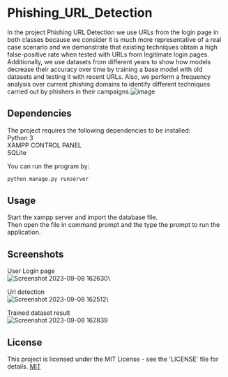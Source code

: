 # Phishing_URL_Detection

In the project Phishing URL Detection we use URLs from the login page in both classes because we consider it is much more representative of a real case scenario and we demonstrate that existing techniques obtain a high false-positive rate when tested with URLs from legitimate login pages. Additionally, we use datasets from different years to show how models decrease their accuracy over time by training a base model with old datasets and testing it with recent URLs. Also, we perform a frequency analysis over current phishing domains to identify different techniques carried out by phishers in their campaigns.![image](https://github.com/Nikhileshwar23/Phishing_URL_Detection/assets/101661622/c1a65fd3-217f-478a-9c0f-068508cf86ae)


## Dependencies

The project requires the following dependencies to be installed:\
Python 3\
XAMPP CONTROL PANEL\
SQLite


You can run the program by:
```bash
python manage.py runserver

```
## Usage

Start the xampp server and import the database file.\
Then open the file in command prompt and the type the prompt to run the application. 

## Screenshots

 User Login page\
![Screenshot 2023-09-08 162630](https://github.com/Nikhileshwar23/Phishing_URL_Detection/assets/101661622/c55f7677-4001-4f33-9478-aae358f24d6f)\

Url detection\
![Screenshot 2023-09-08 162512](https://github.com/Nikhileshwar23/Phishing_URL_Detection/assets/101661622/5e1a209b-5a91-47ee-b871-0d270a4fd025)\

Trained dataset result\
![Screenshot 2023-09-08 162839](https://github.com/Nikhileshwar23/Phishing_URL_Detection/assets/101661622/3eeb09a0-5949-4245-89b4-e3bbe7f74f31)


## License
This project is licensed under the MIT License - see the 'LICENSE' file for details.
[MIT](https://choosealicense.com/licenses/mit/)
